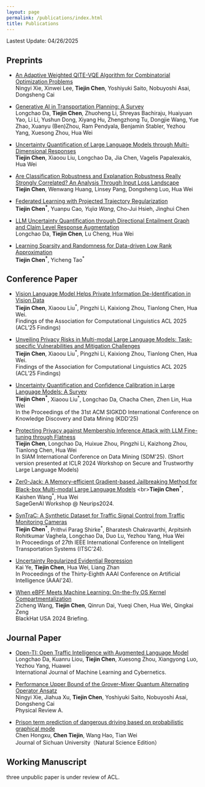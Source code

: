 ```yaml
---
layout: page
permalink: /publications/index.html
title: Publications
---
```


Lastest Update: 04/26/2025&nbsp; 

## Preprints
- [An Adaptive Weighted QITE-VQE Algorithm for Combinatorial Optimization Problems](https://arxiv.org/pdf/2504.10651)
<br> Ningyi Xie, Xinwei Lee, **Tiejin Chen**, Yoshiyuki Saito, Nobuyoshi Asai, Dongsheng Cai<br>

- [Generative AI in Transportation Planning: A Survey](https://arxiv.org/abs/2503.07158)
<br>Longchao Da, **Tiejin Chen**, Zhuoheng Li, Shreyas Bachiraju, Huaiyuan Yao, Li Li, Yushun Dong, Xiyang Hu, Zhengzhong Tu, Dongjie Wang, Yue Zhao, Xuanyu (Ben)Zhou, Ram Pendyala, Benjamin Stabler, Yezhou Yang, Xuesong Zhou, Hua Wei<br>

- [Uncertainty Quantification of Large Language Models through Multi-Dimensional Responses](https://arxiv.org/abs/2502.16820)
<br>**Tiejin Chen**, Xiaoou Liu, Longchao Da, Jia Chen, Vagelis Papalexakis, Hua Wei<br>

- [Are Classification Robustness and Explanation Robustness Really Strongly Correlated? An Analysis Through Input Loss Landscape](https://arxiv.org/abs/2403.06013)
<br>**Tiejin Chen**, Wenwang Huang, Linsey Pang, Dongsheng Luo, Hua Wei<br>

- [Federated Learning with Projected Trajectory Regularization](https://arxiv.org/abs/2312.14380)
<br>**Tiejin Chen<sup>*</sup>**, Yuanpu Cao<sup>*</sup>, Yujia Wang<sup>*</sup>, Cho-Jui Hsieh, Jinghui Chen<br>

- [LLM Uncertainty Quantification through Directional Entailment Graph and Claim Level Response Augmentation](https://arxiv.org/abs/2407.00994)
<br>Longchao Da, **Tiejin Chen**, Lu Cheng, Hua Wei<br>

- [Learning Sparsity and Randomness for Data-driven Low Rank Approximation](https://arxiv.org/abs/2212.08186)
<br>**Tiejin Chen<sup>*</sup>**, Yicheng Tao<sup>*</sup><br>


## Conference Paper

- [Vision Language Model Helps Private Information De-Identification in Vision Data](https://openreview.net/forum?id=g2CyeCHC32)
<br>**Tiejin Chen**, Xiaoou Liu<sup>*</sup>,  Pingzhi Li, Kaixiong Zhou, Tianlong Chen, Hua Wei.<br>Findings of the Association for Computational Linguistics ACL 2025 (ACL’25 Findings)<br>

- [Unveiling Privacy Risks in Multi-modal Large Language Models: Task-specific Vulnerabilities and Mitigation Challenges](https://openreview.net/forum?id=wXWfOThQCT)
<br>**Tiejin Chen**, Xiaoou Liu<sup>*</sup>,  Pingzhi Li, Kaixiong Zhou, Tianlong Chen, Hua Wei.<br>Findings of the Association for Computational Linguistics ACL 2025 (ACL’25 Findings)<br>


- [Uncertainty Quantification and Confidence Calibration in Large Language Models: A Survey](https://arxiv.org/pdf/2503.15850)
<br>**Tiejin Chen<sup>*</sup>**, Xiaoou Liu<sup>*</sup>,  Longchao Da, Chacha Chen, Zhen Lin, Hua Wei<br>In the Proceedings of the 31st ACM SIGKDD International Conference on Knowledge Discovery and Data Mining (KDD’25)<br>


- [Protecting Privacy against Membership Inference Attack with LLM Fine-tuning through Flatness](https://arxiv.org/abs/2403.04124)
<br>**Tiejin Chen**, Longchao Da, Huixue Zhou, Pingzhi Li, Kaizhong Zhou, Tianlong Chen, Hua Wei<br>In SIAM International Conference on Data Mining (SDM'25). (Short version presented at ICLR 2024 Workshop on Secure and Trustworthy Large Language Models)<br>


- [Zer0-Jack: A Memory-efficient Gradient-based Jailbreaking Method for Black-box Multi-modal Large Language Models](https://openreview.net/forum?id=t5z1WcB1cz&referrer=%5BAuthor%20Console%5D(%2Fgroup%3Fid%3DNeurIPS.cc%2F2024%2FWorkshop%2FSafeGenAi%2FAuthors%23your-submissions))
<br>**Tiejin Chen<sup>*</sup>**, Kaishen Wang<sup>*</sup>, Hua Wei<br>SageGenAI Workshop @ Neurips2024.<br>

- [SynTraC: A Synthetic Dataset for Traffic Signal Control from Traffic Monitoring Cameras](https://arxiv.org/abs/2408.09588)
<br>**Tiejin Chen<sup>*</sup>**, Prithvi Parag Shirke<sup>*</sup>, Bharatesh Chakravarthi, Arpitsinh Rohitkumar Vaghela, Longchao Da, Duo Lu, Yezhou Yang, Hua Wei<br> In Proceedings of 27th IEEE International Conference on Intelligent Transportation Systems (ITSC'24).<br>

- [Uncertainty Regularized Evidential Regression](https://arxiv.org/abs/2401.01484)
<br>Kai Ye, **Tiejin Chen**, Hua Wei, Liang Zhan<br>In Proceedings of the Thirty-Eighth AAAI Conference on Artificial Intelligence (AAAI'24).<br>

- [When eBPF Meets Machine Learning: On-the-fly OS Kernel Compartmentalization](https://arxiv.org/abs/2401.05641)
<br>Zicheng Wang, **Tiejin Chen**, Qinrun Dai, Yueqi Chen, Hua Wei, Qingkai Zeng<br>BlackHat USA 2024 Briefing.<br>

## Journal Paper
- [Open-TI: Open Traffic Intelligence with Augmented Language Model](https://arxiv.org/abs/2401.00211)
<br>Longchao Da, Kuanru Liou, **Tiejin Chen**, Xuesong Zhou, Xiangyong Luo, Yezhou Yang, Huawei<br> International Journal of Machine Learning and Cybernetics.<br>

- [Performance Upper Bound of the Grover-Mixer Quantum Alternating Operator Ansatz](https://arxiv.org/abs/2405.03173)
<br>Ningyi Xie, Jiahua Xu, **Tiejin Chen**, Yoshiyuki Saito, Nobuyoshi Asai, Dongsheng Cai<br> Physical Review A. <br>

- [Prison term prediction of dangerous driving based on probabilistic graphical mode](https://science.scu.edu.cn/jsunature_en/article/abstract/z200575)<br>Chen Hongxu, **Chen Tiejin**, Wang Hao, Tian Wei<br>Journal of Sichuan University（Natural Science Edition）<br>

## Working Manuscript
three unpublic paper is under review of ACL.

